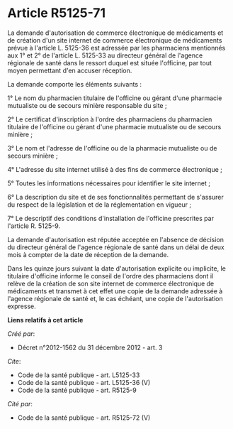 # Article R5125-71

La demande d'autorisation de commerce électronique de médicaments et de création d'un site internet de commerce électronique
de médicaments prévue à l'article L. 5125-36 est adressée par les pharmaciens mentionnés aux 1° et 2° de l'article L. 5125-33
au directeur général de l'agence régionale de santé dans le ressort duquel est située l'officine, par tout moyen permettant
d'en accuser réception. 

La demande comporte les éléments suivants : 

1° Le nom du pharmacien titulaire de l'officine ou gérant d'une pharmacie mutualiste ou de secours minière responsable du
site ; 

2° Le certificat d'inscription à l'ordre des pharmaciens du pharmacien titulaire de l'officine ou gérant d'une pharmacie
mutualiste ou de secours minière ; 

3° Le nom et l'adresse de l'officine ou de la pharmacie mutualiste ou de secours minière ; 

4° L'adresse du site internet utilisé à des fins de commerce électronique ; 

5° Toutes les informations nécessaires pour identifier le site internet ; 

6° La description du site et de ses fonctionnalités permettant de s'assurer du respect de la législation et de la
réglementation en vigueur ; 

7° Le descriptif des conditions d'installation de l'officine prescrites par l'article R. 5125-9. 

La demande d'autorisation est réputée acceptée en l'absence de décision du directeur général de l'agence régionale de santé
dans un délai de deux mois à compter de la date de réception de la demande. 

Dans les quinze jours suivant la date d'autorisation explicite ou implicite, le titulaire d'officine informe le conseil de
l'ordre des pharmaciens dont il relève de la création de son site internet de commerce électronique de médicaments et
transmet à cet effet une copie de la demande adressée à l'agence régionale de santé et, le cas échéant, une copie de
l'autorisation expresse.

**Liens relatifs à cet article**

_Créé par_:

  - Décret n°2012-1562 du 31 décembre 2012 - art. 3

_Cite_:

  - Code de la santé publique - art. L5125-33
  - Code de la santé publique - art. L5125-36 (V)
  - Code de la santé publique - art. R5125-9

_Cité par_:

  - Code de la santé publique - art. R5125-72 (V)
